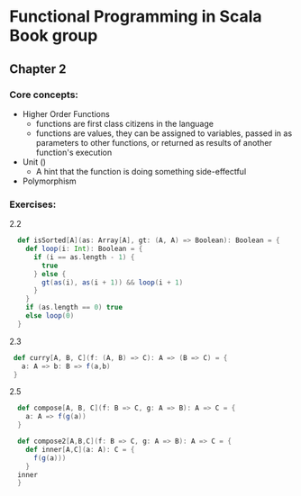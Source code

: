# Functional Programming in Scala Book group

## Chapter 2 

### Core concepts: 

* Higher Order Functions 
    - functions are first class citizens in the language
    - functions are values, they can be assigned to variables, passed in as parameters to other functions, or returned as results of another function's execution
* Unit ()
    - A hint that the function is doing something side-effectful
* Polymorphism

### Exercises: 

2.2
```scala
  def isSorted[A](as: Array[A], gt: (A, A) => Boolean): Boolean = {
    def loop(i: Int): Boolean = {
      if (i == as.length - 1) {
        true
      } else {
        gt(as(i), as(i + 1)) && loop(i + 1) 
      }
    }
    if (as.length == 0) true
    else loop(0)
  } 
```

2.3
```scala 
 def curry[A, B, C](f: (A, B) => C): A => (B => C) = {
   a: A => b: B => f(a,b)
 }
```

2.5
```scala
  def compose[A, B, C](f: B => C, g: A => B): A => C = {
    a: A => f(g(a))
  }

  def compose2[A,B,C](f: B => C, g: A => B): A => C = {
    def inner[A,C](a: A): C = {
      f(g(a)))
    }
  inner
  }
```
